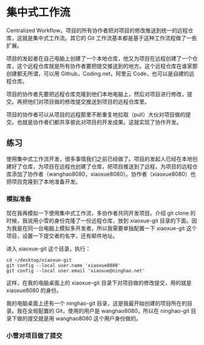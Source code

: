 # 集中式工作流

Centralized Workflow。项目的所有协作者把对项目的修改推送到统一的远程仓库，这就是集中式工作流。其它的 Git 工作流基本都是基于这种工作流程做了一些扩展。

项目的发起者在自己电脑上创建了一个本地仓库，他又为项目在远程创建了一个仓库，这个远程仓库就是所有协作者要把提交推送到的地方。这个远程仓库在谁家那创建都无所谓，可以用 Github，Coding.net，阿里云 Code，也可以是自建的远程仓库。

项目的协作者先要把远程仓库克隆到他们本地电脑上，然后对项目进行修改，提交。再把他们对项目做的修改提交推送到项目的远程仓库里。

项目的协作者可以从项目的远程那里不断重复地拉取（pull）大伙对项目做的提交。也就是协作者们都共享彼此对项目的开发成果。这就实现了协作开发。

## 练习

使用集中式工作流开发，很多事情我们之前已经做了。项目的发起人已经在本地创建好了仓库，为项目在远程也创建了仓库，把项目推送到了远程，为项目的远程仓库添加了协作者（wanghao8080，xiaoxue8080）。协作者（xiaoxue8080）也把项目克隆到了本地准备开发。

### 模拟准备

现在我再模拟一下使用集中式工作流，多协作者共同开发项目。介绍  git clone 的时候，我说用小雪的身份克隆了一份远程仓库，放到 xiaoxue-git 目录的下面。因为我是在同一台电脑上模拟多开发者，所以我需要单独配置一下 xiaoxue-git 这个项目，设置一下提交者的名字，还有邮件地址。

进入 xiaoxue-git 这个目录，执行：

```
cd ~/desktop/xiaoxue-git
git config --local user.name 'xiaoxue8080'
git config --local user.email 'xiaoxue@ninghao.net'
```

这样，在我的电脑桌面上的 xiaoxue-git 目录下对项目做的修改提交，用的就是 xiaoxue8080 的身份。

我的电脑桌面上还有一个 ninghao-git 目录，这是我最开始创建的项目所在的目录。我在全局配置的 Git，使用的用户是 wanghao8080，所以在 ninghao-git 目录下做的提交就是用 wanghao8080 这个用户身份做的。

### 小雪对项目做了提交





